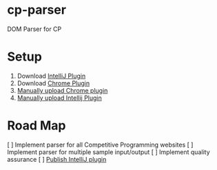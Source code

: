 # cp-parser
DOM Parser for CP


# Setup
1. Download [IntelliJ Plugin](https://github.com/tgvdinesh/cp-parser/releases/tag/1.0)
2. Download [Chrome Plugin](https://github.com/tgvdinesh/cp-toolbox-browser-extension)
3. [Manually upload Chrome plugin](https://developer.chrome.com/extensions/getstarted#manifest)
4. [Manually upload Intellij Plugin](https://www.jetbrains.com/help/idea/installing-a-plugin-from-disk.html)


# Road Map
[ ] Implement parser for all Competitive Programming websites
[ ] Implement parser for multiple sample input/output
[ ] Implement quality assurance
[ ] [Publish IntelliJ plugin](https://www.jetbrains.org/intellij/sdk/docs/basics/getting_started/publishing_plugin.html)